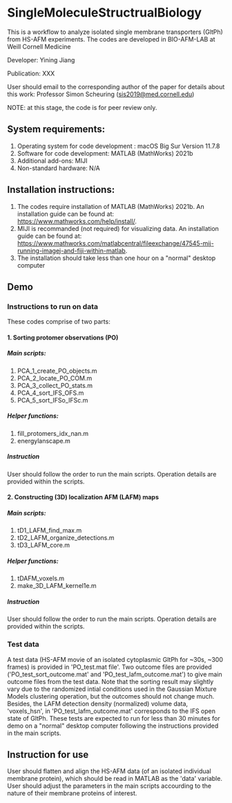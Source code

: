 # SingleMoleculeStructrualBiology
This is a workflow to analyze isolated single membrane transporters (GltPh) from HS-AFM experiments. The codes are developed in BIO-AFM-LAB at Weill Cornell Medicine

Developer: Yining Jiang

Publication: XXX

User should email to the corresponding author of the paper for details about this work: Professor Simon Scheuring (sis2019@med.cornell.edu)

NOTE: at this stage, the code is for peer review only.

## System requirements:
1. Operating system for code development : macOS Big Sur Version 11.7.8
2. Software for code development: MATLAB (MathWorks) 2021b
3. Additional add-ons: MIJI
4. Non-standard hardware: N/A

## Installation instructions: 
1. The codes require installation of MATLAB (MathWorks) 2021b. An installation guide can be found at: https://www.mathworks.com/help/install/.
2. MIJI is recommanded (not required) for visualizing data. An installation guide can be found at: https://www.mathworks.com/matlabcentral/fileexchange/47545-mij-running-imagej-and-fiji-within-matlab.
3. The installation should take less than one hour on a "normal" desktop computer

## Demo
### Instructions to run on data
These codes comprise of two parts:
#### 1. Sorting protomer observations (PO)
##### Main scripts:
1. PCA_1_create_PO_objects.m
2. PCA_2_locate_PO_COM.m
3. PCA_3_collect_PO_stats.m
4. PCA_4_sort_IFS_OFS.m
5. PCA_5_sort_IFSo_IFSc.m
##### Helper functions:
1. fill_protomers_idx_nan.m
2. energylanscape.m

##### Instruction
User should follow the order to run the main scripts. Operation details are provided within the scripts.

#### 2. Constructing (3D) localization AFM (LAFM) maps
##### Main scripts:
1. tD1_LAFM_find_max.m
2. tD2_LAFM_organize_detections.m
3. tD3_LAFM_core.m

##### Helper functions:
1. tDAFM_voxels.m
2. make_3D_LAFM_kernel1e.m

##### Instruction
User should follow the order to run the main scripts. Operation details are provided within the scripts.

### Test data
A test data (HS-AFM movie of an isolated cytoplasmic GltPh for ~30s, ~300 frames) is provided in 'PO_test.mat file'. Two outcome files are provided ('PO_test_sort_outcome.mat' and 'PO_test_lafm_outcome.mat') to give main outcome files from the test data. Note that the sorting result may slightly vary due to the randomized intial conditions used in the Gaussian Mixture Models clustering operation, but the outcomes should not change much. Besides, the LAFM detection density (normalized) volume data, 'voxels_hsn', in 'PO_test_lafm_outcome.mat' corresponds to the IFS open state of GltPh. 
These tests are expected to run for less than 30 minutes for demo on a "normal" desktop computer following the instructions provided in the main scripts.

## Instruction for use
User should flatten and align the HS-AFM data (of an isolated individual membrane protein), which should be read in MATLAB as the 'data' variable. User should adjust the parameters in the main scripts accourding to the nature of their membrane proteins of interest.
